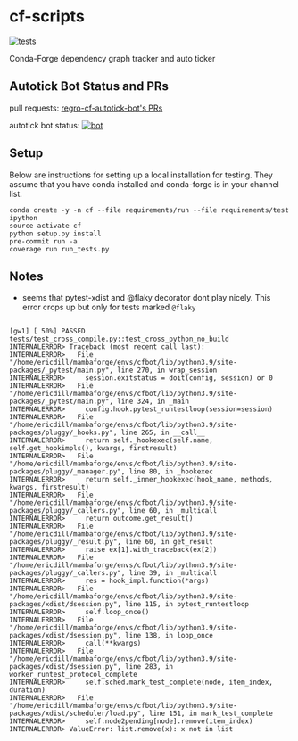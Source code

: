 # cf-scripts
[![tests](https://github.com/regro/cf-scripts/workflows/tests/badge.svg)](https://github.com/regro/cf-scripts/actions?query=workflow%3Atests)

Conda-Forge dependency graph tracker and auto ticker

## Autotick Bot Status and PRs
pull requests: [regro-cf-autotick-bot's PRs](https://github.com/pulls?utf8=%E2%9C%93&q=is%3Aopen+is%3Apr+author%3Aregro-cf-autotick-bot+archived%3Afalse+)

autotick bot status: [![bot](https://github.com/regro/autotick-bot/workflows/bot/badge.svg)](https://github.com/regro/autotick-bot/actions?query=workflow%3Abot)

## Setup

Below are instructions for setting up a local installation for testing. They
assume that you have conda installed and conda-forge is in your channel list.

```
conda create -y -n cf --file requirements/run --file requirements/test ipython
source activate cf
python setup.py install
pre-commit run -a
coverage run run_tests.py
```

## Notes
- seems that pytest-xdist and @flaky decorator dont play nicely. This error crops up but only for tests marked `@flaky`
```

[gw1] [ 50%] PASSED tests/test_cross_compile.py::test_cross_python_no_build
INTERNALERROR> Traceback (most recent call last):
INTERNALERROR>   File "/home/ericdill/mambaforge/envs/cfbot/lib/python3.9/site-packages/_pytest/main.py", line 270, in wrap_session
INTERNALERROR>     session.exitstatus = doit(config, session) or 0
INTERNALERROR>   File "/home/ericdill/mambaforge/envs/cfbot/lib/python3.9/site-packages/_pytest/main.py", line 324, in _main
INTERNALERROR>     config.hook.pytest_runtestloop(session=session)
INTERNALERROR>   File "/home/ericdill/mambaforge/envs/cfbot/lib/python3.9/site-packages/pluggy/_hooks.py", line 265, in __call__
INTERNALERROR>     return self._hookexec(self.name, self.get_hookimpls(), kwargs, firstresult)
INTERNALERROR>   File "/home/ericdill/mambaforge/envs/cfbot/lib/python3.9/site-packages/pluggy/_manager.py", line 80, in _hookexec
INTERNALERROR>     return self._inner_hookexec(hook_name, methods, kwargs, firstresult)
INTERNALERROR>   File "/home/ericdill/mambaforge/envs/cfbot/lib/python3.9/site-packages/pluggy/_callers.py", line 60, in _multicall
INTERNALERROR>     return outcome.get_result()
INTERNALERROR>   File "/home/ericdill/mambaforge/envs/cfbot/lib/python3.9/site-packages/pluggy/_result.py", line 60, in get_result
INTERNALERROR>     raise ex[1].with_traceback(ex[2])
INTERNALERROR>   File "/home/ericdill/mambaforge/envs/cfbot/lib/python3.9/site-packages/pluggy/_callers.py", line 39, in _multicall
INTERNALERROR>     res = hook_impl.function(*args)
INTERNALERROR>   File "/home/ericdill/mambaforge/envs/cfbot/lib/python3.9/site-packages/xdist/dsession.py", line 115, in pytest_runtestloop
INTERNALERROR>     self.loop_once()
INTERNALERROR>   File "/home/ericdill/mambaforge/envs/cfbot/lib/python3.9/site-packages/xdist/dsession.py", line 138, in loop_once
INTERNALERROR>     call(**kwargs)
INTERNALERROR>   File "/home/ericdill/mambaforge/envs/cfbot/lib/python3.9/site-packages/xdist/dsession.py", line 283, in worker_runtest_protocol_complete
INTERNALERROR>     self.sched.mark_test_complete(node, item_index, duration)
INTERNALERROR>   File "/home/ericdill/mambaforge/envs/cfbot/lib/python3.9/site-packages/xdist/scheduler/load.py", line 151, in mark_test_complete
INTERNALERROR>     self.node2pending[node].remove(item_index)
INTERNALERROR> ValueError: list.remove(x): x not in list
```

